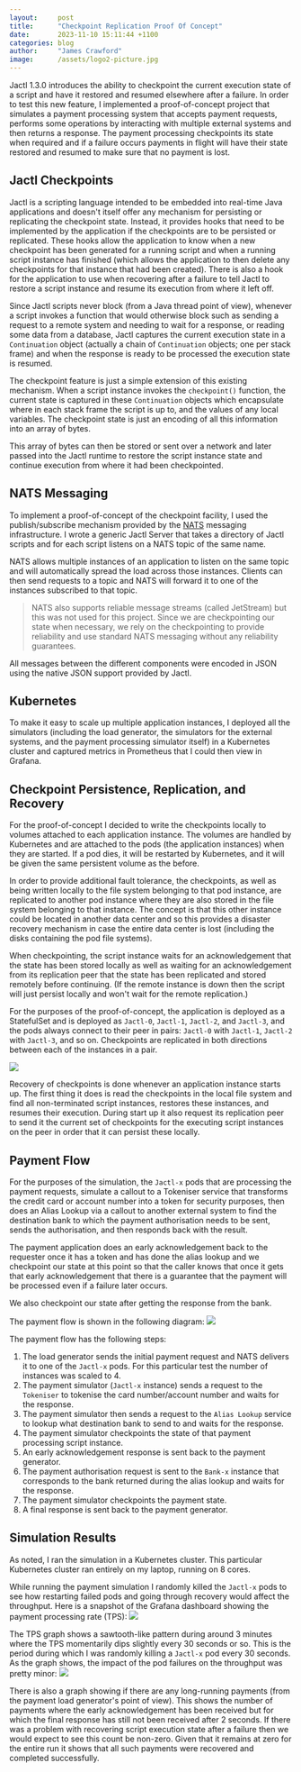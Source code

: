 ```yaml
---
layout:     post
title:      "Checkpoint Replication Proof Of Concept"
date:       2023-11-10 15:11:44 +1100
categories: blog
author:     "James Crawford"
image:      /assets/logo2-picture.jpg
---
```


Jactl 1.3.0 introduces the ability to checkpoint the current execution state of a script and have it restored and
resumed elsewhere after a failure.
In order to test this new feature, I implemented a proof-of-concept project that simulates a payment processing
system that accepts payment requests, performs some operations by interacting with multiple external systems and then
returns a response.
The payment processing checkpoints its state when required and if a failure occurs payments in flight will have their
state restored and resumed to make sure that no payment is lost.

## Jactl Checkpoints

Jactl is a scripting language intended to be embedded into real-time Java applications and doesn't itself offer
any mechanism for persisting or replicating the checkpoint state.
Instead, it provides hooks that need to be implemented by the application if the checkpoints are to be persisted or 
replicated.
These hooks allow the application to know when a new checkpoint has been generated for a running script and when a
running script instance has finished (which allows the application to then delete any checkpoints for that instance
that had been created).
There is also a hook for the application to use when recovering after a failure to tell Jactl to restore a script
instance and resume its execution from where it left off.

Since Jactl scripts never block (from a Java thread point of view), whenever a script invokes a function that would
otherwise block such as sending a request to a remote system and needing to wait for a response, or reading some
data from a database, Jactl captures the current execution state in a `Continuation` object (actually a chain of
`Continuation` objects; one per stack frame) and when the response is ready to be processed the execution state is
resumed.

The checkpoint feature is just a simple extension of this existing mechanism.
When a script instance invokes the `checkpoint()` function, the current state is captured in these `Continuation`
objects which encapsulate where in each stack frame the script is up to, and the values of any local variables.
The checkpoint state is just an encoding of all this information into an array of bytes.

This array of bytes can then be stored or sent over a network and later passed into the Jactl runtime to restore
the script instance state and continue execution from where it had been checkpointed.

## NATS Messaging

To implement a proof-of-concept of the checkpoint facility, I used the publish/subscribe mechanism provided by the 
[NATS](https://nats.io) messaging infrastructure.
I wrote a generic Jactl Server that takes a directory of Jactl scripts and for each script listens on a NATS topic of
the same name.

NATS allows multiple instances of an application to listen on the same topic and will automatically spread the load
across those instances.
Clients can then send requests to a topic and NATS will forward it to one of the instances subscribed to that topic.

> NATS also supports reliable message streams (called JetStream) but this was not used for this project.
> Since we are checkpointing our state when necessary, we rely on the checkpointing to provide reliability and use
> standard NATS messaging without any reliability guarantees.

All messages between the different components were encoded in JSON using the native JSON support provided by Jactl.

## Kubernetes

To make it easy to scale up multiple application instances, I deployed all the simulators (including the
load generator, the simulators for the external systems, and the payment processing simulator itself) in a Kubernetes
cluster and captured metrics in Prometheus that I could then view in Grafana.

## Checkpoint Persistence, Replication, and Recovery

For the proof-of-concept I decided to write the checkpoints locally to volumes attached to each application instance.
The volumes are handled by Kubernetes and are attached to the pods (the application instances) when they are started.
If a pod dies, it will be restarted by Kubernetes, and it will be given the same persistent volume as the before.

In order to provide additional fault tolerance, the checkpoints, as well as being written locally to the file system
belonging to that pod instance, are replicated to another pod instance where they are also stored in the file system
belonging to that instance.
The concept is that this other instance could be located in another data center and so this provides a disaster recovery
mechanism in case the entire data center is lost (including the disks containing the pod file systems).

When checkpointing, the script instance waits for an acknowledgement that the state has been stored locally as well as
waiting for an acknowledgement from its replication peer that the state has been replicated and stored remotely before
continuing.
(If the remote instance is down then the script will just persist locally and won't wait for the remote replication.)

For the purposes of the proof-of-concept, the application is deployed as a StatefulSet and is deployed as `Jactl-0`,
`Jactl-1`, `Jactl-2`, and `Jactl-3`, and the pods always connect to their peer in pairs: `Jactl-0` with `Jactl-1`,
`Jactl-2` with `Jactl-3`, and so on.
Checkpoints are replicated in both directions between each of the instances in a pair.

![](/assets/checkpoint_poc_diag3.png)

Recovery of checkpoints is done whenever an application instance starts up.
The first thing it does is read the checkpoints in the local file system and find all non-terminated script instances,
restores these instances, and resumes their execution.
During start up it also request its replication peer to send it the current set of checkpoints for the executing
script instances on the peer in order that it can persist these locally.

## Payment Flow

For the purposes of the simulation, the `Jactl-x` pods that are processing the payment requests, simulate a callout 
to a Tokeniser service that transforms the credit card or account number into a token for security purposes, then does
an Alias Lookup via a callout to another external system to find the destination bank to which the payment authorisation
needs to be sent, sends the authorisation, and then responds back with the result.

The payment application does an early acknowledgement back to the requester once it has a token and has done the alias
lookup and we checkpoint our state at this point so that the caller knows that once it gets that early acknowledgement 
that there is a guarantee that the payment will be processed even if a failure later occurs.

We also checkpoint our state after getting the response from the bank.

The payment flow is shown in the following diagram:
![](/assets/checkpoint_poc_diag1.png)

The payment flow has the following steps:
1. The load generator sends the initial payment request and NATS delivers it to one of the `Jactl-x` pods. For this particular test the number of instances was scaled to 4.
2. The payment simulator (`Jactl-x` instance) sends a request to the `Tokeniser` to tokenise the card number/account number and waits for the response.
3. The payment simulator then sends a request to the `Alias Lookup` service to lookup what destination bank to send to and waits for the response.
4. The payment simulator checkpoints the state of that payment processing script instance.
5. An early acknowledgement response is sent back to the payment generator.
6. The payment authorisation request is sent to the `Bank-x` instance that corresponds to the bank returned during the alias lookup and waits for the response.
7. The payment simulator checkpoints the payment state.
8. A final response is sent back to the payment generator.

## Simulation Results

As noted, I ran the simulation in a Kubernetes cluster.
This particular Kubernetes cluster ran entirely on my laptop, running on 8 cores.

While running the payment simulation I randomly killed the `Jactl-x` pods to see how restarting failed pods and
going through recovery would affect the throughput.
Here is a snapshot of the Grafana dashboard showing the payment processing rate (TPS):
![](/assets/checkpoint_poc_grafana.png)

The TPS graph shows a sawtooth-like pattern during around 3 minutes where the TPS momentarily dips slightly every 30 seconds or so.
This is the period during which I was randomly killing a `Jactl-x` pod every 30 seconds.
As the graph shows, the impact of the pod failures on the throughput was pretty minor:
![](/assets/checkpoint_poc_grafana2.png)


There is also a graph showing if there are any long-running payments (from the payment load generator's point of view).
This shows the number of payments where the early acknowledgement has been received but for which the final response
has still not been received after 2 seconds.
If there was a problem with recovering script execution state after a failure then we would expect to see this count
be non-zero.
Given that it remains at zero for the entire run it shows that all such payments were recovered and 
completed successfully.
